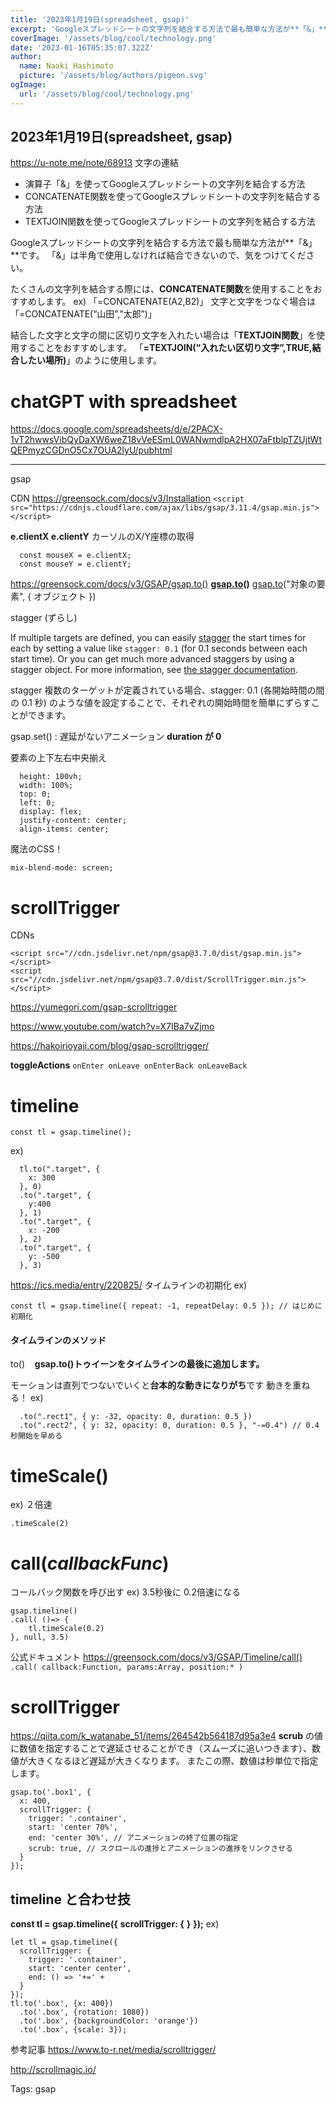 ```yaml
---
title: '2023年1月19日(spreadsheet, gsap)'
excerpt: 'Googleスプレッドシートの文字列を結合する方法で最も簡単な方法が**「&」**です。「&」は半角で使用しなければ結合できないので、気をつけてください。たくさんの文字列を結合する際には、**CONCATENATE関数**を使用することをおすすめします。'
coverImage: '/assets/blog/cool/technology.png'
date: '2023-01-16T05:35:07.322Z'
author:
  name: Naoki Hashimoto
  picture: '/assets/blog/authors/pigeon.svg'
ogImage:
  url: '/assets/blog/cool/technology.png'
---
```

## 2023年1月19日(spreadsheet, gsap)
https://u-note.me/note/68913
文字の連結

* 演算子「&」を使ってGoogleスプレッドシートの文字列を結合する方法
* CONCATENATE関数を使ってGoogleスプレッドシートの文字列を結合する方法
* TEXTJOIN関数を使ってGoogleスプレッドシートの文字列を結合する方法

Googleスプレッドシートの文字列を結合する方法で最も簡単な方法が**「&」**です。
「&」は半角で使用しなければ結合できないので、気をつけてください。

たくさんの文字列を結合する際には、**CONCATENATE関数**を使用することをおすすめします。
ex)
「=CONCATENATE(A2,B2)」
文字と文字をつなぐ場合は「=CONCATENATE(“山田”,”太郎”)」

結合した文字と文字の間に区切り文字を入れたい場合は「**TEXTJOIN関数**」を使用することをおすすめします。
「**=TEXTJOIN(“入れたい区切り文字”,TRUE,結合したい場所)**」のように使用します。

# chatGPT with spreadsheet

https://docs.google.com/spreadsheets/d/e/2PACX-1vT2hwwsVibQyDaXW6weZ18vVeESmL0WANwmdlpA2HX07aFtblpTZUjtWtQEPmyzCGDnO5Cx7OUA2lyU/pubhtml

* * *

gsap

CDN
https://greensock.com/docs/v3/Installation
`<script src="https://cdnjs.cloudflare.com/ajax/libs/gsap/3.11.4/gsap.min.js"></script>`

**e.clientX e.clientY**
カーソルのX/Y座標の取得
```
  const mouseX = e.clientX;
  const mouseY = e.clientY;
```

https://greensock.com/docs/v3/GSAP/gsap.to()
**[gsap.to](http://gsap.to)()**
[gsap.to](http://gsao.to)("対象の要素", { オブジェクト })

stagger (ずらし)

If multiple targets are defined, you can easily [stagger](https://codepen.io/GreenSock/pen/938f5cd34818443c43af9ba2692137a5) the start times for each by setting a value like `stagger: 0.1` (for 0.1 seconds between each start time). Or you can get much more advanced staggers by using a stagger object. For more information, see [the stagger documentation](https://greensock.com/docs/v3/Staggers).

stagger 複数のターゲットが定義されている場合、stagger: 0.1 (各開始時間の間の 0.1 秒) のような値を設定することで、それぞれの開始時間を簡単にずらすことができます。

gsap.set() : 遅延がないアニメーション **duration が 0**

要素の上下左右中央揃え
```
  height: 100vh;
  width: 100%;
  top: 0;
  left: 0;
  display: flex;
  justify-content: center;
  align-items: center;
```

魔法のCSS！
```
mix-blend-mode: screen;
```

# scrollTrigger

CDNs
```
<script src="//cdn.jsdelivr.net/npm/gsap@3.7.0/dist/gsap.min.js"></script>
<script src="//cdn.jsdelivr.net/npm/gsap@3.7.0/dist/ScrollTrigger.min.js"></script>
```

https://yumegori.com/gsap-scrolltrigger

https://www.youtube.com/watch?v=X7IBa7vZjmo

https://hakoirioyaji.com/blog/gsap-scrolltrigger/

**toggleActions**
`onEnter onLeave onEnterBack onLeaveBack`

# timeline

```
const tl = gsap.timeline();
```

ex)
```
  tl.to(".target", {
    x: 300
  }, 0)
  .to(".target", {
    y:400
  }, 1)
  .to(".target", {
    x: -200
  }, 2)
  .to(".target", {
    y: -500
  }, 3)
```

https://ics.media/entry/220825/
タイムラインの初期化
ex)
```
const tl = gsap.timeline({ repeat: -1, repeatDelay: 0.5 }); // はじめに初期化
```

#### **タイムラインのメソッド**

to()    **gsap.to()トゥイーンをタイムラインの最後に追加します。**

モーションは直列でつないでいくと**台本的な動きになりがち**です
動きを重ねる！
ex)
```
  .to(".rect1", { y: -32, opacity: 0, duration: 0.5 })
  .to(".rect2", { y: 32, opacity: 0, duration: 0.5 }, "-=0.4") // 0.4秒開始を早める
```


# timeScale()

ex) ２倍速
```
.timeScale(2)
```

# call(*callbackFunc*)

コールバック関数を呼び出す
ex) 3.5秒後に 0.2倍速になる
```
gsap.timeline()
.call( ()=> {
    tl.timeScale(0.2)
}, null, 3.5)
```

公式ドキュメント
https://greensock.com/docs/v3/GSAP/Timeline/call()
`.call( callback:Function, params:Array, position:* )`

# scrollTrigger

https://qiita.com/k_watanabe_51/items/264542b564187d95a3e4
**scrub** の値に数値を指定することで遅延させることができ（スムーズに追いつきます）、数値が大きくなるほど遅延が大きくなります。
またこの際、数値は秒単位で指定します。
```
gsap.to('.box1', {
  x: 400,
  scrollTrigger: {
    trigger: '.container',
    start: 'center 70%',
    end: 'center 30%', // アニメーションの終了位置の指定
    scrub: true, // スクロールの進捗とアニメーションの進捗をリンクさせる
  }
});
```

## timeline と合わせ技

**const tl = gsap.timeline({**
 **scrollTrigger: {**
 **}**
**});**
ex)
```
let tl = gsap.timeline({
  scrollTrigger: {
    trigger: '.container',
    start: 'center center',
    end: () => '+=' +
  }
});
tl.to('.box', {x: 400})
  .to('.box', {rotation: 1080})
  .to('.box', {backgroundColor: 'orange'})
  .to('.box', {scale: 3});
```

参考記事
https://www.to-r.net/media/scrolltrigger/

http://scrollmagic.io/

Tags:
  gsap